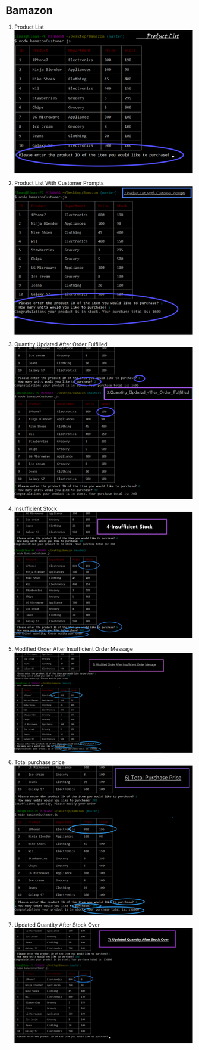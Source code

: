 # Bamazon

1) Product List
![1.Product_List](images/1.Product_List.png)















  





2) Product List With Customer Prompts
![2.Product_List_With_Customer_Prompts](images/2.Product_List_With_Customer_Prompts.png)























3) Quantity Updated After Order Fulfilled
![3.Quantity_Updated_After_Order_Fulfilled](images/3.Quantity_Updated_After_Order_Fulfilled.png)










4) Insufficient Stock
![4-Insufficient_Stock.png](images/4-Insufficient_Stock.png)















5) Modified Order After Insufficient Order Message
![5-Modified_Order_After_Insufficient_Order_Message.png](images/5-Modified_Order_After_Insufficient_Order_Message.png)




























6) Total purchase price
![6-Total_purchase_price.png](images/6-Total_purchase_price.png)





















7) Updated Quantity After Stock Over
![7-Updated_Quantity_After_Stock_Over.png](images/7-Updated_Quantity_After_Stock_Over.png)





























